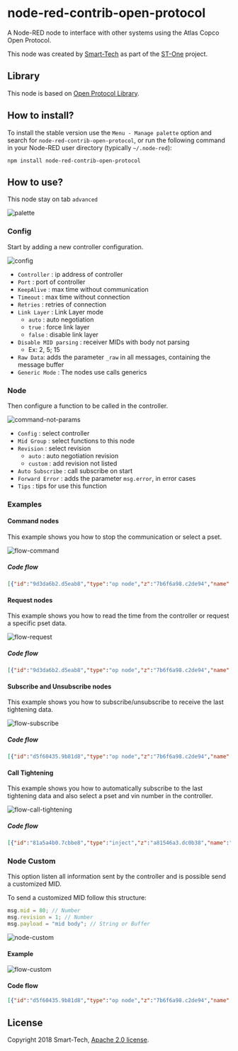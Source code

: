 # node-red-contrib-open-protocol

A Node-RED node to interface with other systems using the Atlas Copco Open Protocol.
 
This node was created by [Smart-Tech](https://netsmarttech.com) as part of the [ST-One](https://netsmarttech.com/page/st-one) project.

## Library

This node is based on [Open Protocol Library](https://github.com/netsmarttech/node-open-protocol).

## How to install?

To install the stable version use the `Menu - Manage palette` option and search for `node-red-contrib-open-protocol`, or run the following command in your Node-RED user directory (typically `~/.node-red`):

    npm install node-red-contrib-open-protocol

## How to use?

This node stay on tab `advanced`

![palette](docs/palette.png)

### Config

Start by adding a new controller configuration.

![config](docs/config.png)

- `Controller` : ip address of controller  
- `Port` : port of controller
- `KeepAlive` : max time without communication
- `Timeout` : max time without connection
- `Retries` : retries of connection
- `Link Layer` : Link Layer mode
    - `auto` : auto negotiation
    - `true` : force link layer
    - `false` : disable link layer
- `Disable MID parsing` : receiver MIDs with body not parsing
    - Ex: 2, 5; 15
- `Raw Data`: adds the parameter `_raw` in all messages, containing the message buffer
- `Generic Mode` : The nodes use calls generics

### Node

Then configure a function to be called in the controller.

![command-not-params](docs/node-subscribe.png)

- `Config` : select controller
- `Mid Group` : select functions to this node
- `Revision` : select revision
    - `auto` : auto negotiation revision
    - `custom` : add revision not listed
- `Auto Subscribe` : call subscribe on start
- `Forward Error` : adds the parameter `msg.error`, in error cases
- `Tips` : tips for use this function

### Examples

#### Command nodes

This example shows you how to stop the communication or select a pset.

![flow-command](docs/flow-command.png)

##### Code flow

```json
[{"id":"9d3da6b2.d5eab8","type":"op node","z":"7b6f6a98.c2de94","name":"","config":"5ed3e639.0e2408","midGroup":"3","customMid":"","revision":"1","customRevision":"","autoSubscribe":true,"forwardErrors":false,"x":620,"y":120,"wires":[["e5453c4f.b4c4f"]]},{"id":"d5f60435.9b81d8","type":"op node","z":"7b6f6a98.c2de94","name":"","config":"5ed3e639.0e2408","midGroup":"18","customMid":"","revision":"1","customRevision":"","autoSubscribe":true,"forwardErrors":false,"x":590,"y":200,"wires":[["c70150f8.9321a"]]},{"id":"e5453c4f.b4c4f","type":"debug","z":"7b6f6a98.c2de94","name":"Feedback","active":true,"tosidebar":true,"console":false,"tostatus":false,"complete":"true","x":860,"y":120,"wires":[]},{"id":"c70150f8.9321a","type":"debug","z":"7b6f6a98.c2de94","name":"Feedback","active":true,"tosidebar":true,"console":false,"tostatus":false,"complete":"true","x":860,"y":200,"wires":[]},{"id":"928a3d41.4b6b4","type":"inject","z":"7b6f6a98.c2de94","name":"","topic":"","payload":"","payloadType":"str","repeat":"","crontab":"","once":false,"onceDelay":0.1,"x":170,"y":120,"wires":[["9d3da6b2.d5eab8"]]},{"id":"328519f.9dd84e6","type":"inject","z":"7b6f6a98.c2de94","name":"","topic":"","payload":"","payloadType":"str","repeat":"","crontab":"","once":false,"onceDelay":0.1,"x":170,"y":200,"wires":[["46be0529.ea666c"]]},{"id":"46be0529.ea666c","type":"change","z":"7b6f6a98.c2de94","name":"parameterSetID = 1","rules":[{"t":"set","p":"payload","pt":"msg","to":"{}","tot":"json"},{"t":"set","p":"payload.parameterSetID","pt":"msg","to":"1","tot":"num"}],"action":"","property":"","from":"","to":"","reg":false,"x":350,"y":200,"wires":[["d5f60435.9b81d8"]]},{"id":"5ed3e639.0e2408","type":"op config","z":"","name":"Controller One","controllerIP":"127.0.0.1","controllerPort":"4545","keepAlive":"10000","timeout":"3000","retries":"3","disablemidparsing":"","rawData":false,"generic":false,"linkLayer":"auto"}]
```

#### Request nodes

This example shows you how to read the time from the controller or request a specific pset data.

![flow-request](docs/flow-request.png)

##### Code flow

```json
[{"id":"9d3da6b2.d5eab8","type":"op node","z":"7b6f6a98.c2de94","name":"","config":"5ed3e639.0e2408","midGroup":"81","customMid":"","revision":"1","customRevision":"","autoSubscribe":true,"forwardErrors":false,"x":630,"y":120,"wires":[["e5453c4f.b4c4f"]]},{"id":"d5f60435.9b81d8","type":"op node","z":"7b6f6a98.c2de94","name":"","config":"5ed3e639.0e2408","midGroup":"13","customMid":"","revision":"1","customRevision":"","autoSubscribe":true,"forwardErrors":false,"x":650,"y":200,"wires":[["c70150f8.9321a"]]},{"id":"e5453c4f.b4c4f","type":"debug","z":"7b6f6a98.c2de94","name":"Feedback","active":true,"tosidebar":true,"console":false,"tostatus":false,"complete":"true","x":860,"y":120,"wires":[]},{"id":"c70150f8.9321a","type":"debug","z":"7b6f6a98.c2de94","name":"Feedback","active":true,"tosidebar":true,"console":false,"tostatus":false,"complete":"true","x":860,"y":200,"wires":[]},{"id":"928a3d41.4b6b4","type":"inject","z":"7b6f6a98.c2de94","name":"","topic":"","payload":"","payloadType":"str","repeat":"","crontab":"","once":false,"onceDelay":0.1,"x":230,"y":120,"wires":[["9d3da6b2.d5eab8"]]},{"id":"328519f.9dd84e6","type":"inject","z":"7b6f6a98.c2de94","name":"","topic":"","payload":"","payloadType":"str","repeat":"","crontab":"","once":false,"onceDelay":0.1,"x":230,"y":200,"wires":[["46be0529.ea666c"]]},{"id":"46be0529.ea666c","type":"change","z":"7b6f6a98.c2de94","name":"msg.payload = 001","rules":[{"t":"set","p":"payload","pt":"msg","to":"001","tot":"str"}],"action":"","property":"","from":"","to":"","reg":false,"x":410,"y":200,"wires":[["d5f60435.9b81d8"]]},{"id":"5ed3e639.0e2408","type":"op config","z":"","name":"Controller One","controllerIP":"127.0.0.1","controllerPort":"4545","keepAlive":"10000","timeout":"3000","retries":"3","disablemidparsing":"","rawData":false,"generic":false,"linkLayer":"auto"}]
```

#### Subscribe and Unsubscribe nodes

This example shows you how to subscribe/unsubscribe to receive the last tightening data.

![flow-subscribe](docs/flow-subscribe.png)

##### Code flow

```json
[{"id":"d5f60435.9b81d8","type":"op node","z":"7b6f6a98.c2de94","name":"","config":"5ed3e639.0e2408","midGroup":"61","customMid":"","revision":"1","customRevision":"","autoSubscribe":true,"forwardErrors":false,"x":670,"y":240,"wires":[["c70150f8.9321a"],["276df28e.7ae56e"]]},{"id":"c70150f8.9321a","type":"debug","z":"7b6f6a98.c2de94","name":"Feedback","active":true,"tosidebar":true,"console":false,"tostatus":false,"complete":"true","x":920,"y":220,"wires":[]},{"id":"328519f.9dd84e6","type":"inject","z":"7b6f6a98.c2de94","name":"","topic":"","payload":"","payloadType":"str","repeat":"","crontab":"","once":false,"onceDelay":0.1,"x":250,"y":200,"wires":[["46be0529.ea666c"]]},{"id":"46be0529.ea666c","type":"change","z":"7b6f6a98.c2de94","name":"Subscribe","rules":[{"t":"set","p":"subscribe","pt":"msg","to":"true","tot":"bool"}],"action":"","property":"","from":"","to":"","reg":false,"x":420,"y":200,"wires":[["d5f60435.9b81d8"]]},{"id":"276df28e.7ae56e","type":"debug","z":"7b6f6a98.c2de94","name":"Data","active":true,"tosidebar":true,"console":false,"tostatus":false,"complete":"true","x":910,"y":260,"wires":[]},{"id":"bd75d590.9bab18","type":"change","z":"7b6f6a98.c2de94","name":"Unsubscribe","rules":[{"t":"set","p":"subscribe","pt":"msg","to":"false","tot":"bool"}],"action":"","property":"","from":"","to":"","reg":false,"x":410,"y":280,"wires":[["d5f60435.9b81d8"]]},{"id":"66c9b977.3aa4e8","type":"inject","z":"7b6f6a98.c2de94","name":"","topic":"","payload":"","payloadType":"str","repeat":"","crontab":"","once":false,"onceDelay":0.1,"x":250,"y":280,"wires":[["bd75d590.9bab18"]]},{"id":"5ed3e639.0e2408","type":"op config","z":"","name":"Controller One","controllerIP":"127.0.0.1","controllerPort":"4545","keepAlive":"10000","timeout":"3000","retries":"3","disablemidparsing":"","rawData":false,"generic":false,"linkLayer":"auto"}]
```

#### Call Tightening

This example shows you how to automatically subscribe to the last tightening data and also select a pset and vin number in the controller. 

![flow-call-tightening](docs/flow-call-tightening.png)

##### Code flow

```json
[{"id":"81a5a4b0.7cbbe8","type":"inject","z":"a81546a3.dc0b38","name":"","topic":"","payload":"","payloadType":"str","repeat":"","crontab":"","once":false,"onceDelay":0.1,"x":150,"y":280,"wires":[["39320997.956306"]]},{"id":"39320997.956306","type":"op node","z":"a81546a3.dc0b38","name":"","config":"19263555.44deab","midGroup":"127","customMid":"","revision":"Auto","customRevision":"","autoSubscribe":true,"forwardErrors":false,"x":350,"y":280,"wires":[["7c8718d9.d4ec08"]]},{"id":"923d67c5.318b88","type":"op node","z":"a81546a3.dc0b38","name":"","config":"19263555.44deab","midGroup":"18","customMid":"","revision":"1","customRevision":"","autoSubscribe":true,"forwardErrors":false,"x":770,"y":280,"wires":[["c3e9827.5a5bd8"]]},{"id":"a1e0259a.3c1718","type":"op node","z":"a81546a3.dc0b38","name":"","config":"19263555.44deab","midGroup":"50","customMid":"","revision":"1","customRevision":"","autoSubscribe":true,"forwardErrors":false,"x":360,"y":360,"wires":[["4656e43c.57b15c"]]},{"id":"4656e43c.57b15c","type":"op node","z":"a81546a3.dc0b38","name":"","config":"19263555.44deab","midGroup":"42","customMid":"","revision":"1","customRevision":"","autoSubscribe":true,"forwardErrors":false,"x":640,"y":360,"wires":[["577327b3.02f2b8"]]},{"id":"577327b3.02f2b8","type":"op node","z":"a81546a3.dc0b38","name":"","config":"19263555.44deab","midGroup":"43","customMid":"","revision":"Auto","customRevision":"","autoSubscribe":true,"forwardErrors":false,"x":920,"y":360,"wires":[["cc646f7.c3c019"]]},{"id":"7c8718d9.d4ec08","type":"change","z":"a81546a3.dc0b38","name":"set pset 1","rules":[{"t":"set","p":"payload","pt":"msg","to":"{}","tot":"json"},{"t":"set","p":"payload.parameterSetID","pt":"msg","to":"1","tot":"num"}],"action":"","property":"","from":"","to":"","reg":false,"x":560,"y":280,"wires":[["923d67c5.318b88"]]},{"id":"c3e9827.5a5bd8","type":"change","z":"a81546a3.dc0b38","name":"set vin","rules":[{"t":"set","p":"payload","pt":"msg","to":"{}","tot":"json"},{"t":"set","p":"payload.numberVIN","pt":"msg","to":"ASDEDCUHBG34563EDFRCVGFR6","tot":"str"}],"action":"","property":"","from":"","to":"","reg":false,"x":970,"y":280,"wires":[["a1e0259a.3c1718"]]},{"id":"cc646f7.c3c019","type":"debug","z":"a81546a3.dc0b38","name":"Call Tightening","active":true,"tosidebar":true,"console":false,"tostatus":false,"complete":"true","x":1160,"y":360,"wires":[]},{"id":"71f9e354.6c495c","type":"op node","z":"a81546a3.dc0b38","name":"","config":"19263555.44deab","midGroup":"61","customMid":"","revision":"Auto","customRevision":"","autoSubscribe":true,"forwardErrors":true,"x":210,"y":160,"wires":[["e510f0b0.b0e43"],["95576443.d45b38"]]},{"id":"e510f0b0.b0e43","type":"debug","z":"a81546a3.dc0b38","name":"52 - Feedback - SB lastTightening","active":true,"tosidebar":true,"console":false,"tostatus":false,"complete":"true","x":560,"y":140,"wires":[]},{"id":"95576443.d45b38","type":"debug","z":"a81546a3.dc0b38","name":"52 - Data - SB lastTightening","active":true,"tosidebar":true,"console":false,"tostatus":false,"complete":"true","x":540,"y":180,"wires":[]},{"id":"72f6929a.4b969c","type":"comment","z":"a81546a3.dc0b38","name":"Subscribe lastTightening","info":"","x":190,"y":120,"wires":[]},{"id":"f02ddef6.58705","type":"comment","z":"a81546a3.dc0b38","name":"Call Tightening","info":"","x":160,"y":240,"wires":[]},{"id":"19263555.44deab","type":"op config","z":"","name":"Controller One","controllerIP":"127.0.0.1","controllerPort":"4545","keepAlive":"10000","timeout":"3000","retries":"3","disablemidparsing":"","rawData":false,"generic":false,"linkLayer":"auto"}]
```

### Node Custom

This option listen all information sent by the controller and is possible send a customized MID.

To send a customized MID follow this structure:

```javascript
msg.mid = 80; // Number
msg.revision = 1; // Number
msg.payload = "mid body"; // String or Buffer
```

![node-custom](docs/node-custom.png)

#### Example

![flow-custom](docs/flow-custom.png)

#### Code flow

```json
[{"id":"d5f60435.9b81d8","type":"op node","z":"7b6f6a98.c2de94","name":"","config":"5ed3e639.0e2408","midGroup":"Custom","customMid":"","revision":"1","customRevision":"","autoSubscribe":false,"forwardErrors":false,"x":690,"y":200,"wires":[["c70150f8.9321a"],["276df28e.7ae56e"]]},{"id":"c70150f8.9321a","type":"debug","z":"7b6f6a98.c2de94","name":"Feedback","active":true,"tosidebar":true,"console":false,"tostatus":false,"complete":"true","x":940,"y":180,"wires":[]},{"id":"276df28e.7ae56e","type":"debug","z":"7b6f6a98.c2de94","name":"Data","active":true,"tosidebar":true,"console":false,"tostatus":false,"complete":"true","x":930,"y":220,"wires":[]},{"id":"bd75d590.9bab18","type":"change","z":"7b6f6a98.c2de94","name":"Send MID 0080","rules":[{"t":"set","p":"payload","pt":"msg","to":"","tot":"str"},{"t":"set","p":"mid","pt":"msg","to":"80","tot":"num"},{"t":"set","p":"revision","pt":"msg","to":"1","tot":"num"}],"action":"","property":"","from":"","to":"","reg":false,"x":460,"y":200,"wires":[["d5f60435.9b81d8"]]},{"id":"66c9b977.3aa4e8","type":"inject","z":"7b6f6a98.c2de94","name":"","topic":"","payload":"","payloadType":"str","repeat":"","crontab":"","once":false,"onceDelay":0.1,"x":290,"y":200,"wires":[["bd75d590.9bab18"]]},{"id":"373205bb.223efa","type":"op node","z":"7b6f6a98.c2de94","name":"","config":"5ed3e639.0e2408","midGroup":"Custom","customMid":"","revision":"1","customRevision":"","autoSubscribe":false,"forwardErrors":false,"x":690,"y":320,"wires":[[],["37263aae.f0dd26"]]},{"id":"37263aae.f0dd26","type":"debug","z":"7b6f6a98.c2de94","name":"Data","active":true,"tosidebar":true,"console":false,"tostatus":false,"complete":"true","x":930,"y":320,"wires":[]},{"id":"be8a31b9.37681","type":"comment","z":"7b6f6a98.c2de94","name":"Only listening messages of controller","info":"","x":720,"y":280,"wires":[]},{"id":"5ed3e639.0e2408","type":"op config","z":"","name":"Controller One","controllerIP":"127.0.0.1","controllerPort":"4545","keepAlive":"10000","timeout":"3000","retries":"3","disablemidparsing":"","rawData":false,"generic":false,"linkLayer":"auto"}]
```


## License

Copyright 2018 Smart-Tech, [Apache 2.0 license](LICENSE).